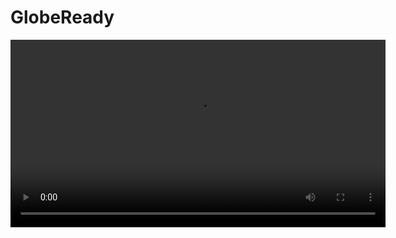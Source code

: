# GlobeReady

[<video src="Videos/1_GlobeReady_disease_diagnosis" controls width="600"></video>](https://drive.google.com/file/d/1uI1LTq3mbLPrV1bkteKqQmdvfSUcDur0/view?usp=sharing)
